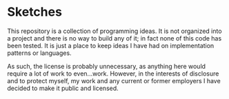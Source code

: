 # Sketches

This repository is a collection of programming ideas. It is not organized into a project and there is no way to build any of it; in fact none of this code has been tested. It is just a place to keep ideas I have had on implementation patterns or languages.

As such, the license is probably unnecessary, as anything here would require a lot of work to even...work. However, in the interests of disclosure and to protect myself, my work and any current or former employers I have decided to make it public and licensed.